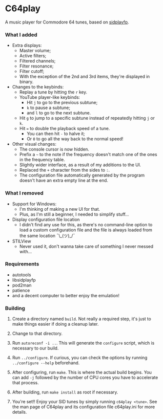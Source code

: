# C64play

A music player for Commodore 64 tunes, based on [sidplayfp](https://github.com/libsidplayfp/sidplayfp).

### What I added

- Extra displays:
  - Master volume;
  - Active filters;
  - Filtered channels;
  - Filter resonance;
  - Filter cutoff;
  - With the exception of the 2nd and 3rd items, they're displayed in binary.
- Changes to the keybinds:
  - Replay a tune by hitting the `r` key.
  - YouTube player-like keybinds:
    - Hit `j` to go to the previous subtune;
    - `k` to pause a subtune;
    - and `l` to go to the next subtune.
  - Hit `g` to jump to a specific subtune instead of repeatedly hitting `j` or `k`.
  - Hit `=` to double the playback speed of a tune.
    - You can then hit `-` to halve it;
    - Or `0` to go all the way back to the normal speed!
- Other visual changes:
  - The console cursor is now hidden.
  - Prefix a `~` to the note if the frequency doesn't match one of
    the ones in the frequency table.
  - Slightly wider interface, as a result of my additions to the UI.
  - Replaced the `+` character from the sides to `:`.
  - The configuration file automatically generated by the program doesn't have
    an extra empty line at the end.

### What I removed

- Support for Windows:
  - I'm thinking of making a new UI for that.
  - Plus, as I'm still a beginner, I needed to simplify stuff...
- Display configuration file location
  - I didn't find any use for this, as there's no command-line option
    to load a custom configuration file and the file is always loaded
	from the same location ¯\\_(ツ)\_/¯
- STILView
  - Never used it, don't wanna take care of something I never messed
    with...

### Requirements

- autotools
- libsidplayfp
- pod2man
- patience
- and a decent computer to better enjoy the emulation!

### Building

1. Create a directory named `build`. Not really a required step, it's just
to make things easier if doing a cleanup later.

2. Change to that directory.

3. Run `autoreconf -i ..`. This will generate the `configure` script,
which is necessary to our build.

4. Run `../configure`. If curious, you can check the options by running
`../configure --help` beforehand.

5. After configuring, run `make`. This is where the actual build begins.
You can add `-j` followed by the number of CPU cores you have to
accelerate that process.

6. After building, run `make install` as root if necessary.
7. You're set!! Enjoy your SID tunes by simply running `c64play <tune>`.
See the man page of C64play and its configuration file c64play.ini
for more details.
